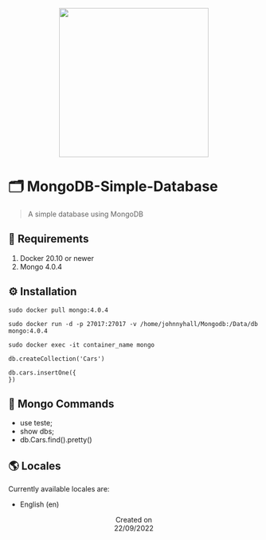 <p align="center">
  <img src="https://i.imgur.com/X6bur7W.png" height='300'/>
</p>

# 🗂️ MongoDB-Simple-Database 
> A simple database using MongoDB

## 📜 Requirements
1. Docker 20.10 or newer
2. Mongo 4.0.4

## ⚙️ Installation
```
sudo docker pull mongo:4.0.4

sudo docker run -d -p 27017:27017 -v /home/johnnyhall/Mongodb:/Data/db mongo:4.0.4

sudo docker exec -it container_name mongo

db.createCollection('Cars')

db.cars.insertOne({
})

```
## 📝 Mongo Commands
- use teste;
- show dbs;
- db.Cars.find().pretty()
  
## 🌎 Locales
Currently available locales are:
- English (en)

<p align="center">
  Created on <br>
  22/09/2022
</p>
